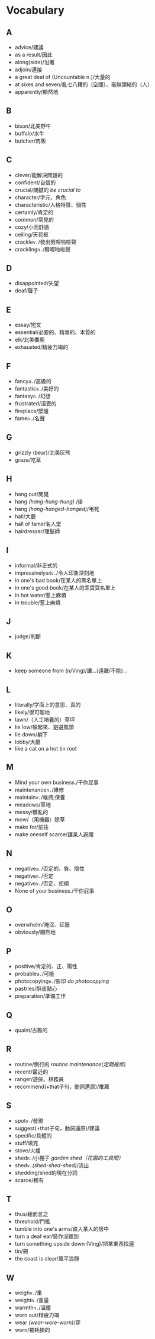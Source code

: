 # Vocabulary

## A

- advice/建議
- as a result/因此
- along(side)/沿著
- adjoin/連接
- a great deal of (Uncountable n.)/大量的
- at sixes and seven/亂七八糟的（空間）、毫無頭緒的（人）
- apparently/顯然地

## B

- bison/北美野牛
- buffalo/水牛
- butcher/肉販

## C

- clever/能解決問題的
- confident/自信的
- crucial/關鍵的 *be crucial to*
- character/字元、角色
- characteristic/人格特質、個性
- certainly/肯定的
- common/常見的
- cozy/小而舒適
- ceiling/天花板
- crackle`v.`/發出劈哩啪啦聲
- crackling`n.`/劈哩啪啦聲

## D

- disappointed/失望
- deaf/聾子

## E

- essay/短文
- essential/必要的、精華的、本質的
- elk/北美麋鹿
- exhausted/精疲力竭的

## F

- fancy`a.`/高級的
- fantastic`a.`/美好的
- fantasy`n.`/幻想
- frustrated/沮喪的
- fireplace/壁爐
- fame`n.`/名聲

## G

- grizzly (bear)/北美灰熊
- graze/吃草

## H

- hang out/閒晃
- hang *(hang-hung-hung)* /掛
- hang *(hang-hanged-hanged)*/弔死
- hall/大廳
- hall of fame/名人堂
- hairdresser/理髮師

## I

- informal/非正式的
- impressively`adv.`/令人印象深刻地
- in one's bad book/在某人的黑名單上
- in one's good book/在某人的乖寶寶名單上
- in hot water/惹上麻煩
- in trouble/惹上麻煩

## J

- judge/判斷

## K

- keep someone from (n/Ving)/讓...(遠離/不能)...

## L

- literally/字面上的意思、真的
- likely/很可能地
- lawn/（人工培養的）草坪
- lie low/躲起來、避避風頭
- lie down/躺下
- lobby/大廳
- like a cat on a hot tin root

## M

- Mind your own business./干你屁事
- maintenance`n.`/維修
- maintain`v.`/維持;保養
- meadows/草地
- messy/髒亂的
- mow/（用機器）除草
- make for/前往
- make oneself scarce/讓某人避開

## N

- negative`a.`/否定的、負、陰性
- negative`n.`/否定
- negative`v.`/否定、拒絕
- None of your business./干你屁事

## O

- overwhelm/淹沒、征服
- obviously/顯然地

## P

- positive/肯定的、正、陽性
- probable`a.`/可能
- photocopying`n.`/影印 *do photocopying*
- pastries/酥皮點心
- preparation/準備工作

## Q

- quaint/古雅的

## R

- routine/例行的 *routine maintenance(定期維修)*
- recent/最近的
- ranger/遊俠、林務員
- recommend(+that子句，動詞還原)/推薦

## S

- spot`v.`/發現
- suggest(+that子句，動詞還原)/建議
- specific/具體的
- stuff/填充
- stove/火爐
- shed`n.`/小棚子 *garden shed（花園的工具間）*
- shed`v.`*(shed-shed-shed)*/流出
- shedding/shed的現在分詞
- scarce/稀有

## T

- thus/總而言之
- threshold/門檻
- tumble into one's arms/跌入某人的懷中
- turn a deaf ear/裝作沒聽到
- turn something upside down (Ving)/把某東西找遍
- tin/錫
- the coast is clear/風平浪靜

<!-- ## U -->
<!-- ## V -->

## W

- weigh`v.`/重
- weight`n.`/重量
- warmth`n.`/溫暖
- worn out/精疲力竭
- wear *(wear-wore-worn)*/穿
- worn/被耗損的

<!-- ## X -->
<!-- ## Y -->
<!-- ## Z -->

